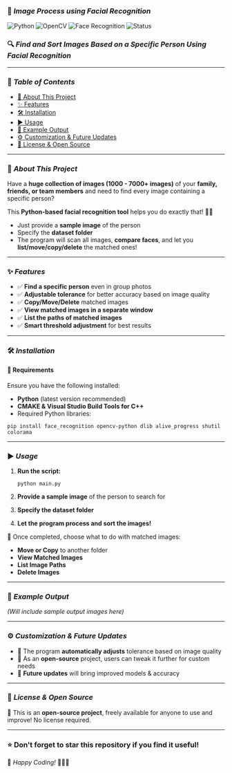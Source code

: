 ### 📸 ***Image Process using Facial Recognition***

![Python](https://img.shields.io/badge/Python-3.x-blue?style=for-the-badge&logo=python)
![OpenCV](https://img.shields.io/badge/OpenCV-4.x-green?style=for-the-badge&logo=opencv)
![Face Recognition](https://img.shields.io/badge/Face_Recognition-%F0%9F%91%A5-red?style=for-the-badge)
![Status](https://img.shields.io/badge/Status-Active-success?style=for-the-badge)

### 🔍 ***Find and Sort Images Based on a Specific Person Using Facial Recognition***

---

### 📌 ***Table of Contents***
- [🚀 About This Project](#-about-this-project)
- [✨ Features](#-features)
- [🛠 Installation](#-installation)
- [▶️ Usage](#-usage)
- [📸 Example Output](#-example-output)
- [⚙ Customization & Future Updates](#-customization--future-updates)
- [🔗 License & Open Source](#-license--open-source)

---

### 🚀 ***About This Project***
Have a **huge collection of images (1000 - 7000+ images)** of your **family, friends, or team members** and need to find every image containing a specific person?

This **Python-based facial recognition tool** helps you do exactly that! 🧑‍💻

- Just provide a **sample image** of the person
- Specify the **dataset folder**
- The program will scan all images, **compare faces**, and let you **list/move/copy/delete** the matched ones!

---

### ✨ ***Features***
- ✅ **Find a specific person** even in group photos
- ✅ **Adjustable tolerance** for better accuracy based on image quality
- ✅ **Copy/Move/Delete** matched images
- ✅ **View matched images in a separate window**
- ✅ **List the paths of matched images**
- ✅ **Smart threshold adjustment** for best results

---

### 🛠 ***Installation***

#### 📌 **Requirements**
Ensure you have the following installed:
- **Python** (latest version recommended)
- **CMAKE & Visual Studio Build Tools for C++**
- Required Python libraries:

```
pip install face_recognition opencv-python dlib alive_progress shutil colorama
```

---

### ▶️ ***Usage***
1. **Run the script:**
   
   ```
   python main.py
   ```

2. **Provide a sample image** of the person to search for
3. **Specify the dataset folder**
4. **Let the program process and sort the images!**

📌 Once completed, choose what to do with matched images:
- **Move or Copy** to another folder
- **View Matched Images**
- **List Image Paths**
- **Delete Images**

---

### 📸 ***Example Output***
_(Will include sample output images here)_

---

### ⚙ ***Customization & Future Updates***
- 🔧 The program **automatically adjusts** tolerance based on image quality
- 🔧 As an **open-source** project, users can tweak it further for custom needs
- 🔧 **Future updates** will bring improved models & accuracy

---

### 🔗 ***License & Open Source***
🚀 This is an **open-source project**, freely available for anyone to use and improve! No license required.

---

### **⭐ Don't forget to star this repository if you find it useful!**
🌟 _Happy Coding!_ 👨‍💻🔥
